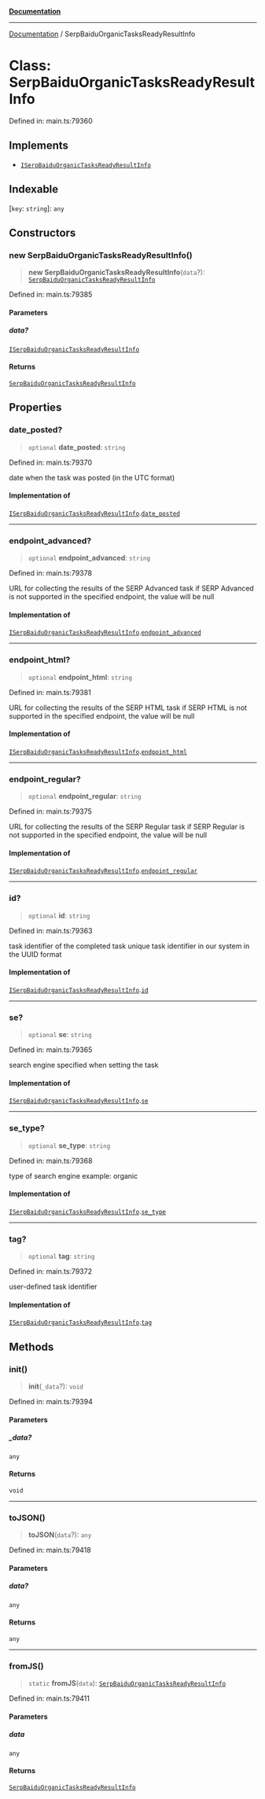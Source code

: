 [**Documentation**](../README.md)

***

[Documentation](../README.md) / SerpBaiduOrganicTasksReadyResultInfo

# Class: SerpBaiduOrganicTasksReadyResultInfo

Defined in: main.ts:79360

## Implements

- [`ISerpBaiduOrganicTasksReadyResultInfo`](../interfaces/ISerpBaiduOrganicTasksReadyResultInfo.md)

## Indexable

\[`key`: `string`\]: `any`

## Constructors

### new SerpBaiduOrganicTasksReadyResultInfo()

> **new SerpBaiduOrganicTasksReadyResultInfo**(`data`?): [`SerpBaiduOrganicTasksReadyResultInfo`](SerpBaiduOrganicTasksReadyResultInfo.md)

Defined in: main.ts:79385

#### Parameters

##### data?

[`ISerpBaiduOrganicTasksReadyResultInfo`](../interfaces/ISerpBaiduOrganicTasksReadyResultInfo.md)

#### Returns

[`SerpBaiduOrganicTasksReadyResultInfo`](SerpBaiduOrganicTasksReadyResultInfo.md)

## Properties

### date\_posted?

> `optional` **date\_posted**: `string`

Defined in: main.ts:79370

date when the task was posted (in the UTC format)

#### Implementation of

[`ISerpBaiduOrganicTasksReadyResultInfo`](../interfaces/ISerpBaiduOrganicTasksReadyResultInfo.md).[`date_posted`](../interfaces/ISerpBaiduOrganicTasksReadyResultInfo.md#date_posted)

***

### endpoint\_advanced?

> `optional` **endpoint\_advanced**: `string`

Defined in: main.ts:79378

URL for collecting the results of the SERP Advanced task
if SERP Advanced is not supported in the specified endpoint, the value will be null

#### Implementation of

[`ISerpBaiduOrganicTasksReadyResultInfo`](../interfaces/ISerpBaiduOrganicTasksReadyResultInfo.md).[`endpoint_advanced`](../interfaces/ISerpBaiduOrganicTasksReadyResultInfo.md#endpoint_advanced)

***

### endpoint\_html?

> `optional` **endpoint\_html**: `string`

Defined in: main.ts:79381

URL for collecting the results of the SERP HTML task
if SERP HTML is not supported in the specified endpoint, the value will be null

#### Implementation of

[`ISerpBaiduOrganicTasksReadyResultInfo`](../interfaces/ISerpBaiduOrganicTasksReadyResultInfo.md).[`endpoint_html`](../interfaces/ISerpBaiduOrganicTasksReadyResultInfo.md#endpoint_html)

***

### endpoint\_regular?

> `optional` **endpoint\_regular**: `string`

Defined in: main.ts:79375

URL for collecting the results of the SERP Regular task
if SERP Regular is not supported in the specified endpoint, the value will be null

#### Implementation of

[`ISerpBaiduOrganicTasksReadyResultInfo`](../interfaces/ISerpBaiduOrganicTasksReadyResultInfo.md).[`endpoint_regular`](../interfaces/ISerpBaiduOrganicTasksReadyResultInfo.md#endpoint_regular)

***

### id?

> `optional` **id**: `string`

Defined in: main.ts:79363

task identifier of the completed task
unique task identifier in our system in the UUID format

#### Implementation of

[`ISerpBaiduOrganicTasksReadyResultInfo`](../interfaces/ISerpBaiduOrganicTasksReadyResultInfo.md).[`id`](../interfaces/ISerpBaiduOrganicTasksReadyResultInfo.md#id)

***

### se?

> `optional` **se**: `string`

Defined in: main.ts:79365

search engine specified when setting the task

#### Implementation of

[`ISerpBaiduOrganicTasksReadyResultInfo`](../interfaces/ISerpBaiduOrganicTasksReadyResultInfo.md).[`se`](../interfaces/ISerpBaiduOrganicTasksReadyResultInfo.md#se)

***

### se\_type?

> `optional` **se\_type**: `string`

Defined in: main.ts:79368

type of search engine
example: organic

#### Implementation of

[`ISerpBaiduOrganicTasksReadyResultInfo`](../interfaces/ISerpBaiduOrganicTasksReadyResultInfo.md).[`se_type`](../interfaces/ISerpBaiduOrganicTasksReadyResultInfo.md#se_type)

***

### tag?

> `optional` **tag**: `string`

Defined in: main.ts:79372

user-defined task identifier

#### Implementation of

[`ISerpBaiduOrganicTasksReadyResultInfo`](../interfaces/ISerpBaiduOrganicTasksReadyResultInfo.md).[`tag`](../interfaces/ISerpBaiduOrganicTasksReadyResultInfo.md#tag)

## Methods

### init()

> **init**(`_data`?): `void`

Defined in: main.ts:79394

#### Parameters

##### \_data?

`any`

#### Returns

`void`

***

### toJSON()

> **toJSON**(`data`?): `any`

Defined in: main.ts:79418

#### Parameters

##### data?

`any`

#### Returns

`any`

***

### fromJS()

> `static` **fromJS**(`data`): [`SerpBaiduOrganicTasksReadyResultInfo`](SerpBaiduOrganicTasksReadyResultInfo.md)

Defined in: main.ts:79411

#### Parameters

##### data

`any`

#### Returns

[`SerpBaiduOrganicTasksReadyResultInfo`](SerpBaiduOrganicTasksReadyResultInfo.md)
